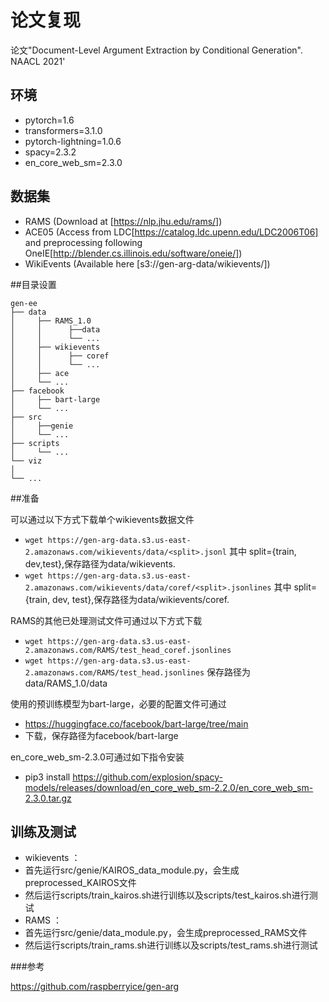 # 论文复现

论文"Document-Level Argument Extraction by Conditional Generation". NAACL 2021'


## 环境 
- pytorch=1.6 
- transformers=3.1.0
- pytorch-lightning=1.0.6
- spacy=2.3.2
- en_core_web_sm=2.3.0


## 数据集
- RAMS (Download at [https://nlp.jhu.edu/rams/])
- ACE05 (Access from LDC[https://catalog.ldc.upenn.edu/LDC2006T06] and preprocessing following OneIE[http://blender.cs.illinois.edu/software/oneie/])
- WikiEvents (Available here [s3://gen-arg-data/wikievents/])


##目录设置

```
gen-ee
├── data
│     ├── RAMS_1.0
│     │      ├──data
│     │      └── ...
│     ├── wikievents
│     │      ├── coref
│     │      └── ...
│     ├── ace
│     └── ...
├── facebook
│     ├── bart-large
│     └── ...
├── src
│     ├──genie
│     └── ...
├── scripts
│     └── ...
└── viz
│ 
└── ...
```


##准备

可以通过以下方式下载单个wikievents数据文件
- `wget https://gen-arg-data.s3.us-east-2.amazonaws.com/wikievents/data/<split>.jsonl` 
其中 split={train, dev,test},保存路径为data/wikievents.
- `wget https://gen-arg-data.s3.us-east-2.amazonaws.com/wikievents/data/coref/<split>.jsonlines` 
其中 split={train, dev, test},保存路径为data/wikievents/coref.
  
RAMS的其他已处理测试文件可通过以下方式下载
- `wget https://gen-arg-data.s3.us-east-2.amazonaws.com/RAMS/test_head_coref.jsonlines`
- `wget https://gen-arg-data.s3.us-east-2.amazonaws.com/RAMS/test_head.jsonlines`
保存路径为data/RAMS_1.0/data

 使用的预训练模型为bart-large，必要的配置文件可通过 
- https://huggingface.co/facebook/bart-large/tree/main  
- 下载，保存路径为facebook/bart-large

en_core_web_sm-2.3.0可通过如下指令安装
- pip3 install https://github.com/explosion/spacy-models/releases/download/en_core_web_sm-2.2.0/en_core_web_sm-2.3.0.tar.gz


## 训练及测试
- wikievents ：
- 首先运行src/genie/KAIROS_data_module.py，会生成preprocessed_KAIROS文件
- 然后运行scripts/train_kairos.sh进行训练以及scripts/test_kairos.sh进行测试
- RAMS ：
- 首先运行src/genie/data_module.py，会生成preprocessed_RAMS文件
- 然后运行scripts/train_rams.sh进行训练以及scripts/test_rams.sh进行测试


###参考

https://github.com/raspberryice/gen-arg

